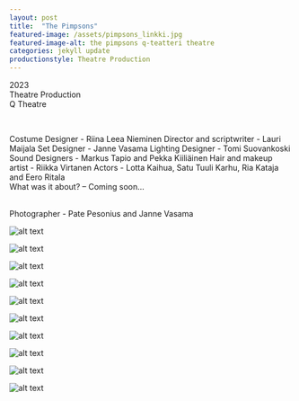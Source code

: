 ```yaml
---
layout: post
title:  "The Pimpsons"
featured-image: /assets/pimpsons_linkki.jpg
featured-image-alt: the pimpsons q-teatteri theatre
categories: jekyll update
productionstyle: Theatre Production
---
```

  2023  
  Theatre Production  
  Q Theatre  
  
  <br/>
<p></p>
  Costume Designer - Riina Leea Nieminen  
  Director and scriptwriter - Lauri Maijala  
  Set Designer - Janne Vasama  
  Lighting Designer - Tomi Suovankoski  
  Sound Designers - Markus Tapio and Pekka Kiiliäinen     
  Hair and makeup artist - Riikka Virtanen  
  Actors - Lotta Kaihua, Satu Tuuli Karhu, Ria Kataja and Eero Ritala   
  <br/>

<div class="post-text-alone">  
  What was it about? – Coming soon... <!--The Pimpsons on räävitön pop-tragedia perheestä, jonka kaikki tuntevat nahoissaan. Se kertoo toksisesta nostalgiasta, itse itsellemme sepittämistä valheista ja vaateista, jotka ajan myötä muuttuvat todellisuudeksi.
  Se on tosielämän sitcom ihmispoloista ilkikurisen elämän armoilla.-->

<p></p>
  <!--<em>What was important for me? - Coming soon...</em>-->
</div>  
<p></p>
  
  <br/>
  Photographer - Pate Pesonius and Janne Vasama


  ![alt text](/assets/projects/pimpsons1.jpg) 

  ![alt text](/assets/projects/pimpsons2.jpg)   

  ![alt text](/assets/projects/pimpsons3.jpg) 

  ![alt text](/assets/projects/pimpsons4.jpg) 

  ![alt text](/assets/projects/pimpsons5.jpg)  

  ![alt text](/assets/projects/pimpsons6.JPG)  

  ![alt text](/assets/projects/pimpsons7.JPG)  

  ![alt text](/assets/projects/pimpsons8.JPG)    

  ![alt text](/assets/projects/pimpsons9.jpg)  

  ![alt text](/assets/projects/pimpsons10.JPG)    
  